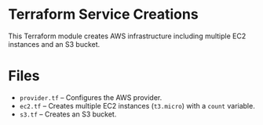 # Terraform Service Creations
This Terraform module creates AWS infrastructure including multiple EC2 instances and an S3 bucket.
# Files
- `provider.tf` – Configures the AWS provider.
- `ec2.tf` – Creates multiple EC2 instances (`t3.micro`) with a `count` variable.
- `s3.tf` – Creates an S3 bucket.

